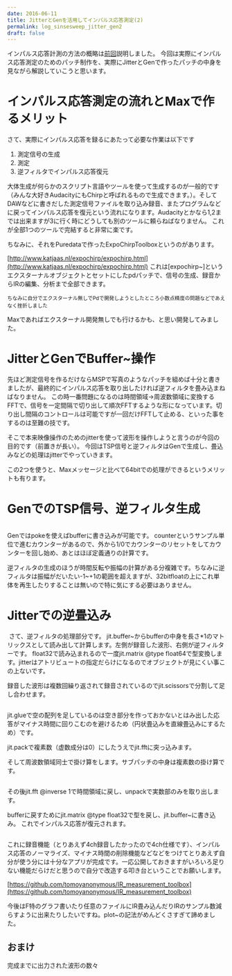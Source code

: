 ```yaml
---
date: 2016-06-11
title: JitterとGenを活用してインパルス応答測定(2)
permalink: log_sinsesweep_jitter_gen2
draft: false
---
```


インパルス応答計測の方法の概略は[前回](/blog/2016-06-11/log-sinsesweep-jitter-gen1/)説明しました。
今回は実際にインパルス応答測定のためのパッチ制作を、実際にJitterとGenで作ったパッチの中身を見ながら解説していこうと思います。

<!--more-->

# インパルス応答測定の流れとMaxで作るメリット

さて、実際にインパルス応答を録るにあたって必要な作業は以下です

1. 測定信号の生成
1. 測定
1. 逆フィルタでインパルス応答復元

大体生成が何らかのスクリプト言語やツールを使って生成するのが一般的です（みんな大好きAudacityにもChirpと呼ばれるもので生成できます。）。そしてDAWなどに書きだした測定信号ファイルを取り込み録音、またプログラムなどに戻ってインパルス応答を復元という流れになります。Audacityとかなら1,2までは出来ますが3に行く時にどうしても別のツールに頼らねばなりません。
これが全部1つのツールで完結すると非常に楽です。

ちなみに、それをPuredataで作ったExpoChirpToolboxというのがあります。

[http://www.katjaas.nl/expochirp/expochirp.html](http://www.katjaas.nl/expochirp/expochirp.html)
これは\[expochirp~\]というエクスターナルオブジェクトとセットにしたpdパッチで、信号の生成、録音からIRの編集、分析まで全部できます。

<small>ちなみに自分でエクスターナル無しでPdで開発しようとしたところ小数点精度の問題などであえなく挫折しました</small>

Maxであればエクスターナル開発無しでも行けるかも、と思い開発してみました。

# JitterとGenでBuffer~操作

先ほど測定信号を作るだけならMSPで写真のようなパッチを組めば十分と書きましたが、最終的にインパルス応答を取り出したければ逆フィルタを畳み込まねばなりません。
この時一番問題になるのは時間領域→周波数領域に変換するFFTで、信号を一定間隔で切り出して順次FFTするような形になっています。切り出し間隔のコントロールは可能ですが一回だけFFTして止める、といった事をするのは至難の技です。

そこで本来映像操作のためのjitterを使って波形を操作しようと言うのが今回の目的です（前置きが長い）。
今回はTSP信号と逆フィルタはGenで生成し、畳込みなどの処理はjitterでやっていきます。

この2つを使うと、Maxメッセージと比べて64bitでの処理ができるというメリットも有ります。

# GenでのTSP信号、逆フィルタ生成

<img src="/assets/img/max_IR/TSP_gen.png" alt="">

Genではpokeを使えばbufferに書き込みが可能です。
counterというサンプル単位で進むカウンターがあるので、外から1/0でカウンターのリセットをしてカウンターを回し始め、あとはほぼ定義通りの計算です。

逆フィルタの生成のほうが時間反転や振幅の計算がある分複雑です。ちなみに逆フィルタは振幅がだいたい-1~+1の範囲を超えますが、32bitfloatの上にこれ単体を再生したりすることは無いので特に気にする必要はありません。

# Jitterでの逆畳込み

<img src="/assets/img/max_IR/deconv_jitter1.png" alt="">
さて、逆フィルタの処理部分です。
jit.buffer~からbufferの中身を長さ*1のマトリックスとして読み出して計算します。左側が録音した波形、右側が逆フィルターです。
float32で読み込まれるので一度jit.matrix @type float64で型変換します。jitterはアトリビュートの指定だらけになるのでオブジェクトが見にくい事この上ないです。

録音した波形は複数回繰り返されて録音されているのでjit.scissorsで分割して足し合わせます。

<img src="/assets/img/max_IR/deconv_jitter2.png" alt="">

jit.glueで空の配列を足しているのは空き部分を作っておかないとはみ出した応答がマイナス時間に回りこむのを避けるため（円状畳込みを直線畳込みにするため）です。

jit.packで複素数（虚数成分は0）にしたうえでjit.fftに突っ込みます。

そして周波数領域同士で掛け算をします。サブパッチの中身は複素数の掛け算です。

<img src="/assets/img/max_IR/deconv_jitter3.png" alt="">

その後jit.fft @inverse 1で時間領域に戻し、unpackで実数部のみを取り出します。

bufferに戻すためにjit.matrix @type float32で型を戻し、jit.buffer~に書き込み。
これでインパルス応答が復元されます。

<img src="/assets/img/max_IR/main.png" alt="">

これに録音機能（とりあえず4ch録音したかったので4ch仕様です）、インパルス応答のノーマライズ、マイナス時間の削除機能などなどをつけてとりあえず自分が使う分には十分なアプリが完成です。一応公開しておきますがいろいろ足りない機能だらけだと思うので自分で改造する叩き台ということでお願いします。

[https://github.com/tomoyanonymous/IR_measurement_toolbox](https://github.com/tomoyanonymous/IR_measurement_toolbox)


今後はF特のグラフ書いたり任意のファイルにIR畳み込んだりIRのサンプル数減らすように出来たりしたいですね。plot~の記法がめんどくさすぎて諦めました。

## おまけ

完成までに出力された波形の数々

<img src="/assets/img/max_IR/waves.png" alt="">
